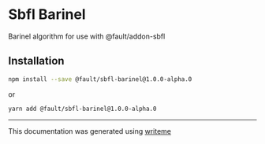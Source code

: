 # Sbfl Barinel

Barinel algorithm for use with @fault/addon-sbfl

## Installation

```bash
npm install --save @fault/sbfl-barinel@1.0.0-alpha.0
```
or
```bash
yarn add @fault/sbfl-barinel@1.0.0-alpha.0
```

---
This documentation was generated using [writeme](https://www.npmjs.com/package/@pshaw/writeme)
